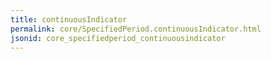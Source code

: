 ```yaml
---
title: continuousIndicator
permalink: core/SpecifiedPeriod.continuousIndicator.html
jsonid: core_specifiedperiod_continuousindicator
---
```

